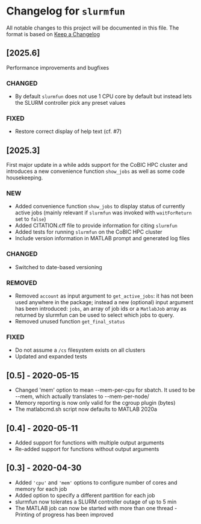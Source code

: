  <!--
 Copyright (c) 2025 Ernst Strüngmann Institute (ESI) for Neuroscience
 in Cooperation with Max Planck Society
 SPDX-License-Identifier: CC-BY-NC-SA-1.0
 -->

# Changelog for `slurmfun`
All notable changes to this project will be documented in this file.
The format is based on [Keep a Changelog](https://keepachangelog.com/en/1.0.0/)

## [2025.6]
Performance improvements and bugfixes 

### CHANGED
- By default `slurmfun` does not use 1 CPU core by default but instead lets 
  the SLURM controller pick any preset values
  
### FIXED
- Restore correct display of help text (cf. #7)

## [2025.3]
First major update in a while adds support for the CoBIC HPC cluster and 
introduces a new convenience function `show_jobs` as well as some code housekeeping. 

### NEW
- Added convenience function `show_jobs` to display status of currently active 
  jobs (mainly relevant if `slurmfun` was invoked with `waitForReturn` set to
  `false`)
- Added CITATION.cff file to provide information for citing `slurmfun`
- Added tests for running `slurmfun` on the CoBIC HPC cluster
- Include version information in MATLAB prompt and generated log files

### CHANGED
- Switched to date-based versioning

### REMOVED
- Removed `account` as input argument to `get_active_jobs`: it has not been used 
  anywhere in the package; instead a new (optional) input argument has been 
  introduced: `jobs`, an array of job ids or a `MatlabJob` array as returned by 
  slurmfun can be used to select which jobs to query. 
- Removed unused function `get_final_status`

### FIXED
- Do not assume a `/cs` filesystem exists on all clusters
- Updated and expanded tests

## [0.5] - 2020-05-15
- Changed 'mem' option to mean --mem-per-cpu for sbatch.
  It used to be --mem, which actually translates to 
  --mem-per-node/
- Memory reporting is now only valid for the cgroup plugin (bytes)
- The matlabcmd.sh script now defaults to MATLAB 2020a

## [0.4] - 2020-05-11
- Added support for functions with multiple output arguments
- Re-added support for functions without output arguments

## [0.3] - 2020-04-30
- Added `'cpu'` and `'mem'` options to configure number of cores and memory
  for each job
- Added option to specify a different partition for each job
- slurmfun now tolerates a SLURM controller outage of up to 5 min
- The MATLAB job can now be started with more than one thread
-Printing of progress has been improved
